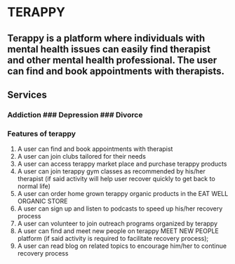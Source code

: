 # TERAPPY
## Terappy is a platform where individuals with mental health issues can easily find therapist and other mental health professional. The user can find and book appointments with therapists. 
## Services
### Addiction ### Depression ### Divorce
### Features of terappy
1. A user can find and book appointments with therapist
2. A user can join clubs tailored for their needs
3. A user can access terappy market place and purchase terappy products
4. A user can join terappy gym classes as recommended by his/her therapist (if said activity will help user recover quickly to get back to normal life)
5. A user can order home grown terappy organic products in the EAT WELL ORGANIC STORE
6. A user can sign up and listen to podcasts to speed up his/her recovery process
7. A user can volunteer to join outreach programs organized by terappy
8. A user can find and meet new people on terappy MEET NEW PEOPLE platform (if said activity is required to facilitate recovery process);
9. A user can read blog on related topics to encourage him/her to continue recovery process
